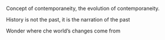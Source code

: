 Concept of contemporaneity, the evolution of contemporaneity.

History is not the past, it is the narration of the past

Wonder where che world’s changes come from